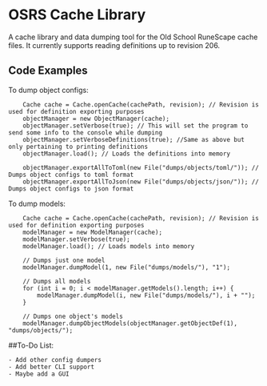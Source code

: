 # OSRS Cache Library
A cache library and data dumping tool for the Old School RuneScape cache files.
It currently supports reading definitions up to revision 206.

## Code Examples

To dump object configs:

        Cache cache = Cache.openCache(cachePath, revision); // Revision is used for definition exporting purposes
        objectManager = new ObjectManager(cache); 
        objectManager.setVerbose(true); // This will set the program to send some info to the console while dumping
        objectManager.setVerboseDefinitions(true); //Same as above but only pertaining to printing definitions
        objectManager.load(); // Loads the definitions into memory

        objectManager.exportAllToToml(new File("dumps/objects/toml/")); // Dumps object configs to toml format
        objectManager.exportAllToJson(new File("dumps/objects/json/")); // Dumps object configs to json format
        
To dump models:

        Cache cache = Cache.openCache(cachePath, revision); // Revision is used for definition exporting purposes
        modelManager = new ModelManager(cache);
        modelManager.setVerbose(true);
        modelManager.load(); // Loads models into memory
        
        // Dumps just one model
        modelManager.dumpModel(1, new File("dumps/models/"), "1");

        // Dumps all models
        for (int i = 0; i < modelManager.getModels().length; i++) {
            modelManager.dumpModel(i, new File("dumps/models/"), i + "");
        }

        // Dumps one object's models
        modelManager.dumpObjectModels(objectManager.getObjectDef(1), "dumps/objects/");
        
                
##To-Do List:

    - Add other config dumpers
    - Add better CLI support
    - Maybe add a GUI
